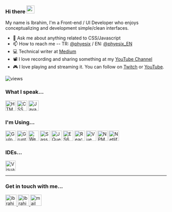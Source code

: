 ### Hi there <a href="https://ibrahimnergiz.com/"><img src="https://media.giphy.com/media/hvRJCLFzcasrR4ia7z/giphy.gif" width="25px"></a>

My name is Ibrahim, I'm a Front-end / UI Developer who enjoys conceptualizing and development simple/clean interfaces.

- 💬 Ask me about anything related to CSS/Javascript
- 📫 How to reach me -- TR: [@phyesix](https://twitter.com/phyesix) / EN: [@phyesix_EN](https://twitter.com/phyesix_EN)
- 💻 Technical writer at [Medium](https://medium.com/@phyesix)
- 📽️ I love recording and sharing something at my [YouTube Channel](https://www.youtube.com/user/PhyesiX)
- 🎮 I love playing and streaming it. You can follow on [Twitch](https://twitch.com/phyesix) or [YouTube](https://www.youtube.com/channel/UCOh4DEAiZ7dxz7NwrAKTZGg).

![views](https://komarev.com/ghpvc/?username=phyesix)

### What I speak...

<p>
  <img src='https://img.stackshare.io/service/2538/kEpgHiC9.png' width='32' title='HTML'>
  <img src='https://img.stackshare.io/service/6727/css.png' width='32' title='CSS'>
  <img src='https://img.stackshare.io/service/1209/javascript.jpeg' width='32' title='JavaScript'>
</p>

### I'm Using...

<p>
  <img src='https://img.stackshare.io/service/844/iruTC031.png' width='32' title='Gulp'>
  <img src='https://img.stackshare.io/service/845/falgg2jybmhgk16y62lr.png' width='32' title='Grunt'>
  <img src='https://img.stackshare.io/service/1682/IMG_4636.PNG' width='32' title='Webpack'>
  <img src='https://img.stackshare.io/service/1171/jCR2zNJV.png' width='32' title='Sass'>
  <img src='https://img.stackshare.io/service/1021/lxEKmMnB_400x400.jpg' width='32' title='JQuery'>
  <img src='https://img.stackshare.io/service/4109/16407404782_8b9c57eab3.jpg' width='32' title='ES6'>
  <img src='https://img.stackshare.io/service/1020/OYIaJ1KK.png' width='32' title='React'>
  <img src='https://img.stackshare.io/service/3837/paeckCWC.png' width='32' title='Vue JS'>
  <img src='https://img.stackshare.io/service/1120/lejvzrnlpb308aftn31u.png' width='32' title='NPM'>
  <img src='https://img.stackshare.io/service/2748/default_5dfbb146cf22182bca88c7d07f2515a5888fc12a.jpg' width='32' title='Netlify'>
</p>

### IDEs...

<p>
  <img src='https://img.stackshare.io/service/4202/Visual_Studio_Code_logo.png' width='32' title='Visual Studio Code'>
</p>

<hr>

### Get in touch with me...

<a href="https://twitter.com/phyesix">
  <img alt="ibrahimnergiz | Twitter" width="35px" src="https://img.stackshare.io/service/5145/gaj36XL5_400x400.jpg" />
</a>
<a href="https://www.linkedin.com/in/phyesix/">
  <img alt="ibrahimnergiz's LinkedIn" width="35px" src="https://img.stackshare.io/stack/20/default_0f2e330b189b8690f25d4a51e09a4027d4041f09.png" />
</a>
<a href="mailto:contact@ibrahimnergiz.com">
  <img alt="mail me" width="35px" src="https://user-images.githubusercontent.com/57311842/109585261-06b49080-7ab8-11eb-95ef-5bf9d050c753.png" />
</a>
